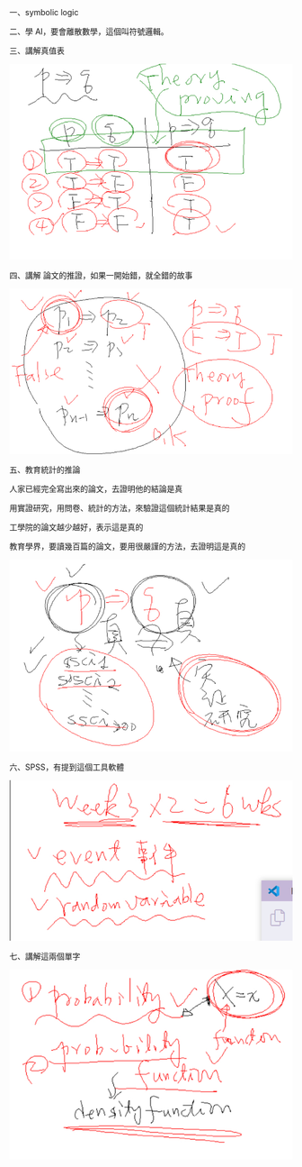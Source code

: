 一、symbolic logic

二、學 AI，要會離散數學，這個叫符號邏輯。

三、講解真值表

![](01.jpg)

四、講解 論文的推證，如果一開始錯，就全錯的故事

![](02.jpg)

五、教育統計的推論

人家已經完全寫出來的論文，去證明他的結論是真

用實證研究，用問卷、統計的方法，來驗證這個統計結果是真的

工學院的論文越少越好，表示這是真的

教育學界，要讀幾百篇的論文，要用很嚴謹的方法，去證明這是真的

![](03.jpg)

六、SPSS，有提到這個工具軟體

![](04.jpg)

七、講解這兩個單字

![](05.jpg)



